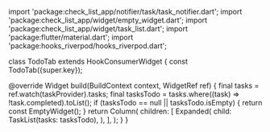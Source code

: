 import 'package:check_list_app/notifier/task/task_notifier.dart';
import 'package:check_list_app/widget/empty_widget.dart';
import 'package:check_list_app/widget/task_list.dart';
import 'package:flutter/material.dart';
import 'package:hooks_riverpod/hooks_riverpod.dart';

class TodoTab extends HookConsumerWidget {
  const TodoTab({super.key});

  @override
  Widget build(BuildContext context, WidgetRef ref) {
    final tasks = ref.watch(taskProvider).tasks;
    final tasksTodo = tasks.where((task) => !task.completed).toList();
    if (tasksTodo == null || tasksTodo.isEmpty) {
      return const EmptyWidget();
    }
    return Column(
      children: [
        Expanded(
          child: TaskList(tasks: tasksTodo),
        ),
      ],
    );
  }
}
